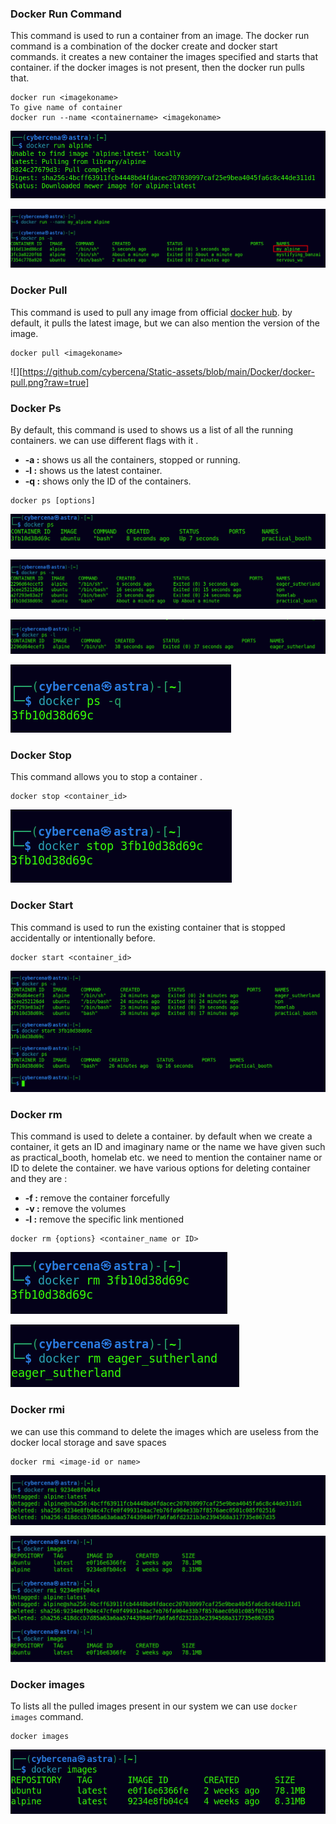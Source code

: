### Docker Run Command
This command is used to run a container from an image. The docker run command is a combination of the docker create and docker start commands. it creates a new container the images specified and starts that container. if the docker images is not present, then the docker run pulls that.

```
docker run <imagekoname>
To give name of container
docker run --name <containername> <imagekoname>
```

![](https://github.com/cybercena/Static-assets/blob/main/Docker/docker-run.png?raw=true)

![](https://github.com/cybercena/Static-assets/blob/main/Docker/docker-name.png?raw=true)

### Docker Pull
This command is used to pull any image from official [docker hub](https://hub.docker.com/). by default, it pulls the latest image, but we can also mention the version of the image.

```
docker pull <imagekoname>
```

![][https://github.com/cybercena/Static-assets/blob/main/Docker/docker-pull.png?raw=true]

### Docker Ps
By default, this  command is used to shows us a list of all the running containers.  we can use different flags with it .
- **-a :** shows us all the containers, stopped or running.
- **-l :** shows us the latest container.
- **-q :** shows only the ID of the containers.

```
docker ps [options]
```

![](https://github.com/cybercena/Static-assets/blob/main/Docker/docker-ps.png?raw=true)

![](https://github.com/cybercena/Static-assets/blob/main/Docker/dockerps-a.png?raw=true)

![](https://github.com/cybercena/Static-assets/blob/main/Docker/dockerps-l.png?raw=true)

![](https://github.com/cybercena/Static-assets/blob/main/Docker/dockerps-q.png?raw=true)

### Docker Stop
This command allows you to stop a container .

```
docker stop <container_id>
```

![](https://github.com/cybercena/Static-assets/blob/main/Docker/dockerstop.png?raw=true)

### Docker Start
This command is used to run the existing container that is stopped accidentally or intentionally before.

```
docker start <container_id>
```

![](https://github.com/cybercena/Static-assets/blob/main/Docker/dockerstart.png?raw=true)

### Docker rm
This command is used to delete a container. by default when  we create a container, it gets an ID and imaginary name or the name we have given such as practical_booth, homelab etc.
we need to mention the container name or ID to delete the container. we have various options for deleting container and they are :
- **-f :** remove the container forcefully
- **-v :** remove the volumes
- **-l :** remove the specific link mentioned

```
docker rm {options} <container_name or ID>
```

![](https://github.com/cybercena/Static-assets/blob/main/Docker/dockerrmid.png?raw=true)

![](https://github.com/cybercena/Static-assets/blob/main/Docker/dockerrmname.png?raw=true)

### Docker rmi
we can use this command to delete the images which are useless from the docker local storage and save spaces
```
docker rmi <image-id or name>
```

![](https://github.com/cybercena/Static-assets/blob/main/Docker/dockerrmi.png?raw=true)

![changes after removing images](https://github.com/cybercena/Static-assets/blob/main/Docker/dockerrmichanges.png?raw=true)


### Docker images
 To lists all the pulled images present in our system we can use ``docker images`` command.

```
docker images
```
 
![](https://github.com/cybercena/Static-assets/blob/main/Docker/dockerimages.png?raw=true)
